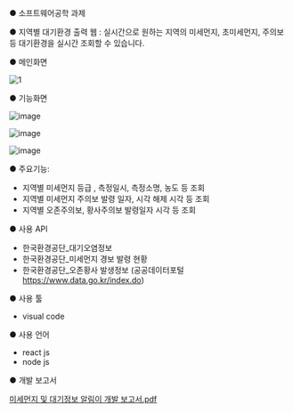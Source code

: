 ● 소프트웨어공학 과제

● 지역별 대기환경 출력 웹
: 실시간으로 원하는 지역의 미세먼지, 초미세먼지, 주의보등 대기환경을 실시간 조회할 수 있습니다.

● 메인화면

![1](https://github.com/Hwije-Jung/misemungi/assets/66118485/8754d0e6-afce-4c59-8095-451e560e2772)

● 기능화면



![image](https://github.com/Hwije-Jung/misemungi/assets/66118485/eb66adfd-e5cd-476d-9988-a053d3714259)



![image](https://github.com/Hwije-Jung/misemungi/assets/66118485/f4d0125a-7674-482f-828d-f0cbe33e32ea)



![image](https://github.com/Hwije-Jung/misemungi/assets/66118485/fd702faa-55ed-4b13-9747-41f0c569ddce)

● 주요기능:
- 지역별 미세먼지 등급 , 측정일시, 측정소명, 농도 등 조회
- 지역별 미세먼지 주의보 발령 일자, 시각 해제 시각 등 조회
- 지역별 오존주의보, 황사주의보 발령일자 시각 등 조회


● 사용 API

  - 한국환경공단_대기오염정보
  - 한국환경공단_미세먼지 경보 발령 현황
  - 한국환경공단_오존황사 발생정보
  (공공데이터포털 https://www.data.go.kr/index.do) 

● 사용 툴
  - visual code

● 사용 언어
  - react js
  - node js

● 개발 보고서

[미세먼지 및 대기정보 알림이 개발 보고서.pdf](https://github.com/Hwije-Jung/misemungi/files/13216790/default.pdf)
